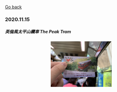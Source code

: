 [Go back](../colourful_life.md)

<h3>2020.11.15</h3>
<h5>英倫風太平山纜車 The Peak Tram</h5>
<center>
      <img src="/life/daily_hongkong/dailyhk/2020_11_15/img_201115_1.jpg" width="40%" height="80%"> 
</center>
